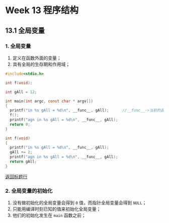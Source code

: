 # Week 13 程序结构
## 13.1 全局变量
### 1. 全局变量
1. 定义在函数外面的变量；
2. 具有全局的生存期和作用域；
```C
#include<stdio.h>

int f(void);

int gAll = 12;

int main(int argc, const char * argv[])
{
  printf("in %s gAll = %d\n", __func__, gAll);      //__func__->当前的函数
  f();
  printf("agn in %s gAll = %d\n", __func__, gAll);
  return 0;
}

int f(void)
{
  printf("in %s gAll = %d\n", __func__, gAll);
  gAll += 2;
  printf("agn in %s gAll = %d\n", __func__, gAll);
  return gAll;
}
```

[返回标题行](https://github.com/AdorableLake/hello-world/blob/master/C/Mooc/Week13_Course.md#week-13-程序结构)

### 2. 全局变量的初始化
1. 没有做初始化的全局变量会得到 `0` 值，而指针全局变量会得到 `NULL`；
2. 只能用编译时刻已知的值来初始化全局变量；
3. 他们的初始化发生在 `main` 函数之前；
